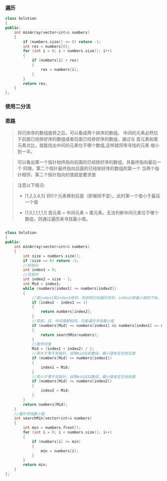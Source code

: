 ### 遍历
```cpp
class Solution 
{
public:
    int minArray(vector<int>& numbers) 
    {
        if (numbers.size() <= 0) return -1;
        int res = numbers[0];
        for (int i = 0; i < numbers.size(); i++)
        {
            if (numbers[i] < res)
            {
                res = numbers[i];
            }
        }
        return res;
    }
};

```
### 使用二分法
### 思路
> 将已排序的数组旋转之后，可以看成两个排序的数组。
> 中间的元素必然位于前面已经排好序的数组或者后面已经排好序的数组，通过与
> 首元素和尾元素对比，就能找出中间的元素位于哪个数组,这样就将带寻找的元素
> 缩小到一半。

> 可以看出第一个指针始终指向前面的已经排好序的数组，并最终指向最后一个
> 同理，第二个指针最终指向后面的已经排好序的数组的第一个
> 当两个指针相邻，第二个指针指向的值就是要求值

> 注意以下情况:
> - [1,2,3,4,5]  将0个元素移到后面（即保持不变）。此时第一个值小于最后一个值
>
> - [1,0,1,1,1,1,1]  首元素 = 中间元素 = 尾元素。无法判断中间元素位于哪个数组，则通过遍历来寻找最小值。

```cpp

class Solution 
{
public:
    int minArray(vector<int>& numbers) 
    {
        int size = numbers.size();
        if (size == 0) return -1;
        //前指针
        int index1 = 0;
        //后指针
        int index2 = size - 1;
        int Mid = index1;
        while (numbers[index1] >= numbers[index2])
        {
            //若index1和index2相邻，则说明已经遍历完毕，index2即最小值的下标，直接返回
            if (index2 - index1 == 1)
            {
                return numbers[index2];
            }
            //若前，后，中间值都相同，只能遍历寻找最小值
            if (numbers[Mid] == numbers[index1] && numbers[index1] == numbers[index2])
            {
                return searchMin(numbers);
            }
            //取中间值
            Mid = (index1 + index2) / 2;
            //若大于等于前指针，说明mid在前数组，最小值肯定在他后面
            if (numbers[Mid] >= numbers[index1])
            {
                index1 = Mid;
            }
            //若小于等于后指针，说明mid在后数组，最小值肯定在他前面
            if (numbers[Mid] <= numbers[index2])
            {
                index2 = Mid;
            }
        }
        return numbers[Mid];
    }
    //遍历寻找最小值
    int searchMin(vector<int>& numbers)
    {
        int min = numbers.front();
        for (int i = 0; i < numbers.size(); i++)
        {
            if (numbers[i] <= min)
            {
                min = numbers[i];
            }
        }
        return min;
    }
};
```